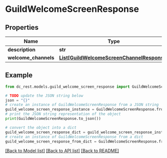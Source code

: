 # GuildWelcomeScreenResponse


## Properties

Name | Type | Description | Notes
------------ | ------------- | ------------- | -------------
**description** | **str** |  | [optional] 
**welcome_channels** | [**List[GuildWelcomeScreenChannelResponse]**](GuildWelcomeScreenChannelResponse.md) |  | 

## Example

```python
from dc_rest.models.guild_welcome_screen_response import GuildWelcomeScreenResponse

# TODO update the JSON string below
json = "{}"
# create an instance of GuildWelcomeScreenResponse from a JSON string
guild_welcome_screen_response_instance = GuildWelcomeScreenResponse.from_json(json)
# print the JSON string representation of the object
print(GuildWelcomeScreenResponse.to_json())

# convert the object into a dict
guild_welcome_screen_response_dict = guild_welcome_screen_response_instance.to_dict()
# create an instance of GuildWelcomeScreenResponse from a dict
guild_welcome_screen_response_from_dict = GuildWelcomeScreenResponse.from_dict(guild_welcome_screen_response_dict)
```
[[Back to Model list]](../README.md#documentation-for-models) [[Back to API list]](../README.md#documentation-for-api-endpoints) [[Back to README]](../README.md)


